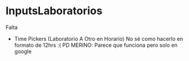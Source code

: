 # InputsLaboratorios

Falta

- Time Pickers (Laboratorio A Otro en Horario)
No sé como hacerlo en formato de 12hrs :(
PD MERINO: Parece que funciona pero solo en google